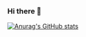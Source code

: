 ### Hi there 👋

[![Anurag's GitHub stats](https://github-readme-stats.vercel.app/api?username=mrtea9)](https://github.com/anuraghazra/github-readme-stats)

<!--
**mrtea9/mrtea9** is a ✨ _special_ ✨ repository because its `README.md` (this file) appears on your GitHub profile.

Here are some ideas to get you started:

- 🔭 I’m currently working on ...
- 🌱 I’m currently learning ...
- 👯 I’m looking to collaborate on ...
- 🤔 I’m looking for help with ...
- 💬 Ask me about ...
- 📫 How to reach me: ...
- 😄 Pronouns: ...
- ⚡ Fun fact: ...
-->
